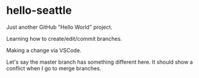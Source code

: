 hello-seattle
=============

Just another GitHub "Hello World" project.

Learning how to create/edit/commit branches.

Making a change via VSCode.

Let's say the master branch has something different here.  It should show a conflict when I go to merge branches.